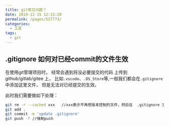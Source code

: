 ```yaml
---
title: git常见问题？
date: 2019-12-15 12:15:20
permalink: /pages/527773/
categories:
  - 工具
tags:
  - git
---
```


## .gitignore 如何对已经commit的文件生效
在使用git管理项目时， 经常会遇到将没必要提交的代码 上传到 github/gitlab/gitee 上， 比如`.vscode`、`.DS_Store`等,一般我们都会在`.gitignore`中添加这里文件， 但是无法对已经提交的生效。

此时我们需要做如下处理：
```bash
git rm -r --cached xxx   //xxx表示不再想版本控制的文件，然后在  .gitignore 文件中加入该忽略的文件 
git add .
git commit -m 'update .gitignore'
git push -f //强制push
```